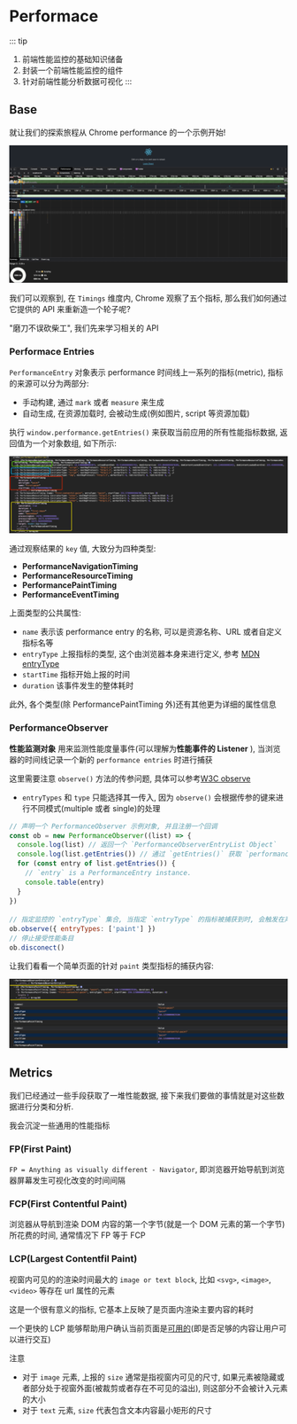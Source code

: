 # Performace

::: tip
1. 前端性能监控的基础知识储备
2. 封装一个前端性能监控的组件
3. 针对前端性能分析数据可视化
:::

## Base

就让我们的探索旅程从 Chrome performance 的一个示例开始!

![perf overview](../assets/perf/overview.gif)

我们可以观察到, 在 `Timings` 维度内, Chrome 观察了五个指标, 那么我们如何通过它提供的 API 来重新造一个轮子呢?

"磨刀不误砍柴工", 我们先来学习相关的 API



### Performace Entries

`PerformanceEntry` 对象表示 performance 时间线上一系列的指标(metric), 指标的来源可以分为两部分:

- 手动构建, 通过 `mark` 或者 `measure` 来生成
- 自动生成, 在资源加载时, 会被动生成(例如图片, script 等资源加载)

执行 `window.performance.getEntries()` 来获取当前应用的所有性能指标数据, 返回值为一个对象数组, 如下所示:

![perf overview](../assets/perf/entry.png)

通过观察结果的 `key` 值, 大致分为四种类型:

- **PerformanceNavigationTiming**
- **PerformanceResourceTiming**
- **PerformancePaintTiming**
- **PerformanceEventTiming**

上面类型的公共属性:

- `name` 表示该 performance entry 的名称, 可以是资源名称、URL 或者自定义指标名等
- `entryType` 上报指标的类型, 这个由浏览器本身来进行定义, 参考 [MDN entryType](https://developer.mozilla.org/zh-CN/docs/Web/API/PerformanceEntry/entryType)
- `startTime` 指标开始上报的时间
- `duration` 该事件发生的整体耗时

此外, 各个类型(除 PerformancePaintTiming 外)还有其他更为详细的属性信息



### PerformanceObserver

**性能监测对象** 用来监测性能度量事件(可以理解为**性能事件的 Listener** ), 当浏览器的时间线记录一个新的 `performance entries` 时进行捕获

这里需要注意 `observe()` 方法的传参问题, 具体可以参考[W3C observe](https://w3c.github.io/performance-timeline/#observe-method)

- `entryTypes` 和 `type` 只能选择其一传入, 因为 `observe()` 会根据传参的键来进行不同模式(multiple 或者 single)的处理

```javascript
// 声明一个 PerformanceObserver 示例对象, 并且注册一个回调
const ob = new PerformanceObserver((list) => {
  console.log(list) // 返回一个 `PerformanceObserverEntryList Object`
  console.log(list.getEntries()) // 通过 `getEntries()` 获取 `performance entries`
  for (const entry of list.getEntries()) {
    // `entry` is a PerformanceEntry instance.
    console.table(entry)
  }
})

// 指定监控的 `entryType` 集合, 当指定 `entryType` 的指标被捕获到时, 会触发在声明实例对象时的回调
ob.observe({ entryTypes: ['paint'] })
// 停止接受性能条目
ob.disconect()
```

让我们看看一个简单页面的针对 `paint` 类型指标的捕获内容:

![observer](../assets/perf/observer.png)



## Metrics

我们已经通过一些手段获取了一堆性能数据, 接下来我们要做的事情就是对这些数据进行分类和分析.

我会沉淀一些通用的性能指标



### FP(First Paint)

`FP = Anything as visually different - Navigator`, 即浏览器开始导航到浏览器屏幕发生可视化改变的时间间隔



### FCP(First Contentful Paint)

浏览器从导航到渲染 DOM 内容的第一个字节(就是一个 DOM 元素的第一个字节)所花费的时间, 通常情况下 FP 等于 FCP



### LCP(Largest Contentfil Paint)

视窗内可见的的渲染时间最大的 `image or text block`, 比如 `<svg>`, `<image>`, `<video>` 等存在 url 属性的元素

这是一个很有意义的指标, 它基本上反映了是页面内渲染主要内容的耗时

一个更快的 LCP 能够帮助用户确认当前页面是[可用的](https://web.dev/user-centric-performance-metrics/#questions)(即是否足够的内容让用户可以进行交互)

注意

- 对于 `image` 元素, 上报的 `size` 通常是指视窗内可见的尺寸, 如果元素被隐藏或者部分处于视窗外面(被裁剪或者存在不可见的溢出), 则这部分不会被计入元素的大小
- 对于 `text` 元素, `size` 代表包含文本内容最小矩形的尺寸

